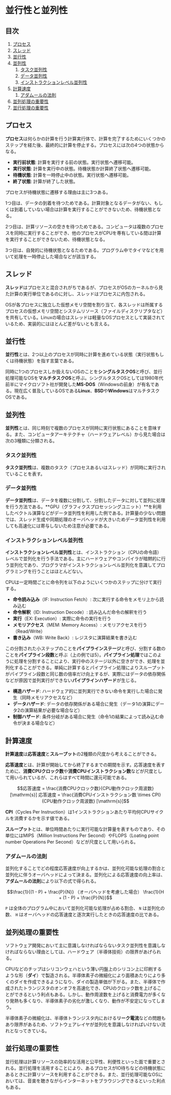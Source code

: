 # 並行性と並列性


## 目次

1. [プロセス](#プロセス)
1. [スレッド](#スレッド)
1. [並行性](#並行性)
1. [並列性](#並列性)
	1. [タスク並列性](#タスク並列性)
	1. [データ並列性](#データ並列性)
	1. [インストラクションレベル並列性](#インストラクションレベル並列性)
1. [計算速度](#計算速度)
	1. [アダムールの法則](#アダムールの法則)
1. [並列処理の重要性](#並列処理の重要性)
1. [並行処理の重要性](#並行処理の重要性)


## プロセス

**プロセス**は何らかの計算を行う計算実行体で、計算を完了するためにいくつかのステップを経た後、最終的に計算を停止する。プロセスには次の4つの状態からなる。

- **実行前状態**: 計算を実行する前の状態。実行状態へ遷移可能。
- **実行状態**: 計算を実行中の状態。待機状態か計算終了状態へ遷移可能。
- **待機状態**: 計算を一時停止中の状態。実行状態へ遷移可能。
- **終了状態**: 計算が終了した状態。

プロセスが待機状態に遷移する理由は主に3つある。

1つ目は、データの到着を待つためである。計算対象となるデータがない、もしくは到着していない場合は計算を実行することができないため、待機状態となる。

2つ目は、計算リソースの空きを待つためである。コンピュータは複数のプロセスを同時に実行することができ、他のプロセスがCPUを専有している間は計算を実行することができないため、待機状態となる。

3つ目は、自発的に待機状態となるためである。プログラム中でタイマなどを用いて処理を一時停止した場合などが該当する。


## スレッド

**スレッド**はプロセスと混合されがちであるが、プロセスがOSのカーネルから見た計算の実行単位であるのに対し、スレッドはプロセスに内包される。

OSが各プロセスに独立した仮想メモリ空間を割り当て、各スレッドは所属するプロセスの仮想メモリ空間とシステムリソース（ファイルディスクリプタなど）を共有している。Linuxの場合はスレッドは軽量なOSプロセスとして実装されているため、実装的にはほとんど差がないとも言える。


## 並行性

**並行性**とは、2つ以上のプロセスが同時に計算を進めている状態（実行状態もしくは待機状態）を指す言葉である。

同時に1つのプロセスしか扱えないOSのことを**シングルタスクOS**と呼び、並行処理可能なOSを**マルチタスクOS**と呼ぶ。シングルタスクOSとしては1980年代前半にマイクロソフト社が開発した**MS-DOS**（Windowsの前身）が有名である。現在広く普及しているOSである**Linux**、**BSD**や**Windows**はマルチタスクOSである。


## 並列性

**並列性**とは、同じ時刻で複数のプロセスが同時に実行状態にあることを意味する。また、コンピュータアーキテクチャ（ハードウェアレベル）から見た場合は次の3種類に分類される。

### タスク並列性

**タスク並列性**は、複数のタスク（プロセスあるいはスレッド）が同時に実行されていることを表す。

### データ並列性

**データ並列性**は、データを複数に分割して、分割したデータに対して並列に処理を行う方法である。**GPU（グラフィクスプロセッシングユニット）**を利用したベクトル演算などがデータ並列性を利用した例である。計算量の少ない問題では、スレッド生成や同期処理のオーバヘッドが大きいためデータ並列性を利用しても高速化には寄与しないため注意が必要である。

### インストラクションレベル並列性

**インストラクションレベル並列性**とは、インストラクション（CPUの命令語）レベルで並列化を行う手法である。主にハードウェアやコンパイラが暗黙的に行う並列化であり、プログラマがインストラクションレベル並列化を意識してプログラミングを行うことはほとんどない。

CPUは一定時間ごとに命令列を以下のようにいくつかのステップに分けて実行する。

- **命令読み込み**（IF: Instruction Fetch）: 次に実行する命令をメモリ上から読み込む
- **命令解釈**（ID: Instruction Decode）: 読み込んだ命令の解釈を行う
- **実行**（EX: Execution）: 実際に命令の実行を行う
- **メモリアクセス**（MEM: Memory Access）: メモリアクセスを行う（Read/Write）
- **書き込み**（WB: Write Back）: レジスタに演算結果を書き込む

この分割された小ステップのことを**パイプラインステージ**と呼び、分割する数のことを**パイプライン段数**と呼ぶ（上の例では5）。**パイプライン処理**ではこのように処理を分割することにより、実行中のステージ以外に空きができ、処理を並列化することができる。単純に計算するとパイプライン処理によりスループットがパイプライン段数と同じ数の倍率だけ向上するが、実際にはデータの依存関係などが原因で並列実行ができない**パイプラインハザード**が生じる。

- **構造ハザード**: ハードウェア的に並列実行できない命令を実行した場合に発生（同時メモリアクセスなど）
- **データハザード**: データの依存関係がある場合に発生（データ1の演算にデータ2の演算結果が必要な場合など）
- **制御ハザード**: 条件分岐がある場合に発生（命令1の結果によって読み込む命令が決まる場合など）


## 計算速度

**計算速度**は**応答速度**と**スループット**の2種類の尺度から考えることができる。

**応答速度**とは、計算が開始してから終了するまでの期間を示す。応答速度を表すために、**消費CPUクロック数**や**消費CPUインストラクション数**などが尺度として用いられているが、これらはすべて時間に還元可能である。

```math
応答速度 = \frac{消費CPUクロック数}{CPU動作クロック周波数} [\mathrm{s}]
応答速度 = \frac{消費CPUインストラクション数 \times CPI}{CPU動作クロック周波数} [\mathrm{s}]
```

**CPI**（Cycles Per Instruction）は1インストラクションあたり平均何CPUサイクルを消費するかを示す値である。

**スループット**とは、単位時間あたりに実行可能な計算量を表すものであり、その単位にはMIPS（Million Instructions Per Second）やFLOPS（Loating point number Operations Per Second）などが尺度として用いられる。

### アダムールの法則

並列化することでどの程度応答速度が向上するかは、並列化可能な処理の割合と並列化に伴うオーバヘッドによって決まる。並列化による応答速度の向上率は、**アダムールの法則**により以下の式で得られる。

```math
\frac{1}{(1 - P) + \frac{P}{N}}

（オーバヘッドを考慮した場合）
\frac{1}{H + (1 - P) + \frac{P}{N}}
```

`P` は全体のプログラム中において並列化可能な処理が占める割合、 `N` は並列化の数、 `H` はオーバヘッドの応答速度と逐次実行したときの応答速度の比である。


## 並列処理の重要性

ソフトウェア開発において主に意識しなければならないタスク並列性を意識しなければならない理由としては、ハードウェア（半導体技術）の限界があげられる。

CPUなどのチップはシリコンウェハという薄い円盤上のシリコン上に印刷するような形（**ダイ**）で製造される。半導体素子の微細化により面積あたりにより多くのダイを作成できるようになり、ダイの製造単価が下がる。また、半導体で作成されたトランジスタのオンオフを高速化でき、CPUのクロック数を上げることができるという利点もある。しかし、動作周波数を上げると消費電力が多くなり発熱も多くなり、半導体素子の劣化が激しくなり、動作が不安定になってしまう。

半導体素子の微細化は、半導体トランジスタ内における**リーク電流**などの問題もあり限界があるため、ソフトウェアレイヤが並列化を意識しなければいけない流れとなってきている。


## 並行処理の重要性

並行処理は計算リソースの効率的な活用と公平性、利便性といった面で重要とされる。並行処理を活用することにより、あるプロセスがIO待ちなどの待機状態にあるときに計算リソースを利用することができる。また、並行処理可能なOSにおいては、音楽を聴きながらインターネットをブラウジングできるといった利点もある。
